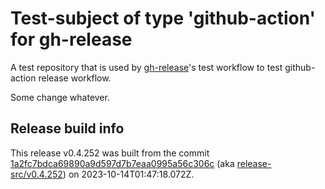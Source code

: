 # Test-subject of type 'github-action' for gh-release

A test repository that is used by [gh-release](https://github.com/kattecon/gh-release)'s test workflow to test github-action release workflow.

Some change whatever.


## Release build info

This release v0.4.252 was built from the commit [1a2fc7bdca69890a9d597d7b7eaa0995a56c306c](https://github.com/kattecon/gh-release-test-ga/tree/1a2fc7bdca69890a9d597d7b7eaa0995a56c306c) (aka [release-src/v0.4.252](https://github.com/kattecon/gh-release-test-ga/tree/release-src/v0.4.252)) on 2023-10-14T01:47:18.072Z.
        